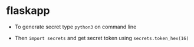 # flaskapp

- To generate secret type `python3` on command line 

- Then `import secrets` and get secret token using `secrets.token_hex(16)`
